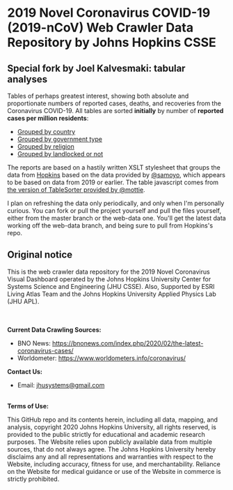 # 2019 Novel Coronavirus COVID-19 (2019-nCoV) Web Crawler Data Repository by Johns Hopkins CSSE

## Special fork by Joel Kalvesmaki: tabular analyses

Tables of perhaps greatest interest, showing both absolute and proportionate numbers of reported cases, deaths, and recoveries from the Coronavirus COVID-19. All tables are sorted **initially** by number of **reported cases per million residents**:
* [Grouped by country](Country-Region.html)
* [Grouped by government type](government.html)
* [Grouped by religion](religion.html)
* [Grouped by landlocked or not](landlocked.html)

The reports are based on a hastily written XSLT stylesheet that groups the data from 
[Hopkins](https://github.com/CSSEGISandData/COVID-19) based on the data provided by 
[@samoyo](https://github.com/samayo/country-json), which appears to be based on data from 2019 or earlier. The table javascript comes from [the version of TableSorter provided by @mottie](https://mottie.github.io/tablesorter/docs/).

I plan on refreshing the data only periodically, and only when I'm personally curious. You can fork or pull the project yourself and pull the files yourself, either from the master branch or the web-data one. You'll get the latest data working off the web-data branch, and being sure to pull from Hopkins's repo.

## Original notice

This is the web crawler data repository for the 2019 Novel Coronavirus Visual Dashboard operated by the Johns Hopkins University Center for Systems Science and Engineering (JHU CSSE). Also, Supported by ESRI Living Atlas Team and the Johns Hopkins University Applied Physics Lab (JHU APL).

<br><br>
<b>Current Data Crawling Sources:</b><br>

* BNO News: https://bnonews.com/index.php/2020/02/the-latest-coronavirus-cases/  <br>
* Worldometer: https://www.worldometers.info/coronavirus/ <br>

<b>Contact Us: </b><br>
* Email: jhusystems@gmail.com
<br><br>

<b>Terms of Use:</b><br>

This GitHub repo and its contents herein, including all data, mapping, and analysis, copyright 2020 Johns Hopkins University, all rights reserved, is provided to the public strictly for educational and academic research purposes.  The Website relies upon publicly available data from multiple sources, that do not always agree. The Johns Hopkins University hereby disclaims any and all representations and warranties with respect to the Website, including accuracy, fitness for use, and merchantability.  Reliance on the Website for medical guidance or use of the Website in commerce is strictly prohibited.
